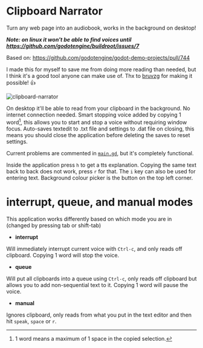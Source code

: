 # Clipboard Narrator
Turn any web page into an audiobook, works in the background on desktop!

***Note: on linux it won't be able to find voices until https://github.com/godotengine/buildroot/issues/7***

Based on: https://github.com/godotengine/godot-demo-projects/pull/744

I made this for myself to save me from doing more reading than needed, but I think it's a good tool anyone can make use of. Thx to [bruvzg](https://github.com/bruvzg) for making it possible! :+1:

![clipboard-narrator](https://user-images.githubusercontent.com/19632758/209919039-a4bc489e-7da1-4272-81be-cf920e1781db.png)

On desktop it'll be able to read from your clipboard in the background. No internet connection needed. Smart stopping voice added by copying 1 word[^1], this allows you to start and stop a voice without requiring window focus. Auto-saves textedit to .txt file and settings to .dat file on closing, this means you should close the application before deleting the saves to reset settings.

Current problems are commented in [`main.gd`](main.gd#L15), but it's completely functional.

Inside the application press `h` to get a tts explanation. Copying the same text back to back does not work, press `r` for that. The `i` key can also be used for entering text. Background colour picker is the button on the top left corner.

# interrupt, queue, and manual modes
This application works differently based on which mode you are in (changed by pressing tab or shift-tab)

- **interrupt**

Will immediately interrupt current voice with `Ctrl-c`, and only reads off clipboard. Copying 1 word will stop the voice.

- **queue**

Will put all clipboards into a queue using `Ctrl-c`, only reads off clipboard but allows you to add non-sequential text to it. Copying 1 word will pause the voice.

- **manual**

Ignores clipboard, only reads from what you put in the text editor and then hit `speak`, `space` or `r`.

[^1]:1 word means a maximum of 1 space in the copied selection.
